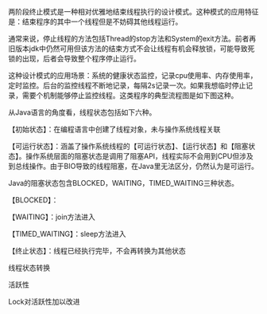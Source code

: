 两阶段终止模式是一种相对优雅地结束线程执行的设计模式。这种模式的应用特征是：结束程序的其中一个线程但是不妨碍其他线程运行。

通常来说，停止线程的方法包括Thread的stop方法和System的exit方法。前者再旧版本jdk中仍然可用但该方法的结束方式不会让线程有机会释放锁，可能导致死锁的出现，后者会导致整个程序停止运行。

这种设计模式的应用场景：系统的健康状态监控，记录cpu使用率、内存使用率，定时监控。后台的监控线程不断地记录，每隔2s记录一次。如果我想临时停止记录，需要个机制能够停止监控线程。这类程序的典型流程图是如下图这种。


从Java语言的角度看，线程状态包括如下六种。

【初始状态】：在编程语言中创建了线程对象，未与操作系统线程关联

【可运行状态】：涵盖了操作系统线程的【可运行状态】、【运行状态】和【阻塞状态】。操作系统层面的阻塞状态是调用了阻塞API，线程实际不会用到CPU但涉及到总线操作。由于BIO导致的线程阻塞，在Java里无法区分，仍然认为是可运行。

Java的阻塞状态包含BLOCKED，WAITING，TIMED_WAITING三种状态。

【BLOCKED】：

【WAITING】：join方法进入

【TIMED_WAITING】：sleep方法进入

【终止状态】：线程已经执行完毕，不会再转换为其他状态


线程状态转换

活跃性

Lock对活跃性加以改进
